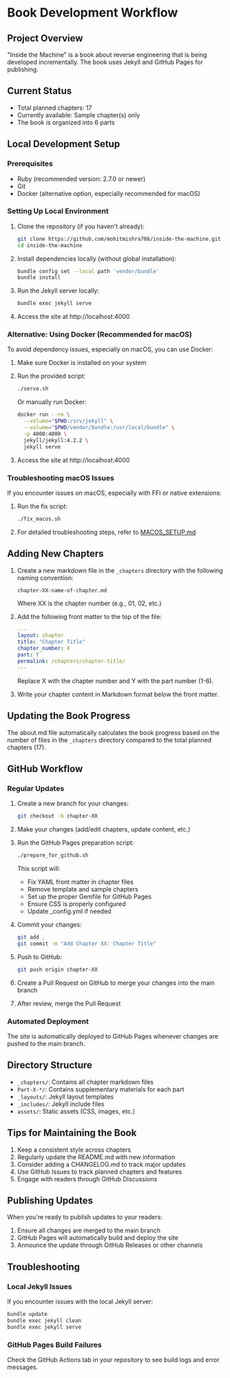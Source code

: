 # Book Development Workflow

## Project Overview

"Inside the Machine" is a book about reverse engineering that is being developed incrementally. The book uses Jekyll and GitHub Pages for publishing.

## Current Status

- Total planned chapters: 17
- Currently available: Sample chapter(s) only
- The book is organized into 6 parts

## Local Development Setup

### Prerequisites

- Ruby (recommended version: 2.7.0 or newer)
- Git
- Docker (alternative option, especially recommended for macOS)

### Setting Up Local Environment

1. Clone the repository (if you haven't already):
   ```bash
   git clone https://github.com/mohitmishra786/inside-the-machine.git
   cd inside-the-machine
   ```

2. Install dependencies locally (without global installation):
   ```bash
   bundle config set --local path 'vendor/bundle'
   bundle install
   ```

3. Run the Jekyll server locally:
   ```bash
   bundle exec jekyll serve
   ```

4. Access the site at http://localhost:4000

### Alternative: Using Docker (Recommended for macOS)

To avoid dependency issues, especially on macOS, you can use Docker:

1. Make sure Docker is installed on your system

2. Run the provided script:
   ```bash
   ./serve.sh
   ```

   Or manually run Docker:
   ```bash
   docker run --rm \
     --volume="$PWD:/srv/jekyll" \
     --volume="$PWD/vendor/bundle:/usr/local/bundle" \
     -p 4000:4000 \
     jekyll/jekyll:4.2.2 \
     jekyll serve
   ```

3. Access the site at http://localhost:4000

### Troubleshooting macOS Issues

If you encounter issues on macOS, especially with FFI or native extensions:

1. Run the fix script:
   ```bash
   ./fix_macos.sh
   ```

2. For detailed troubleshooting steps, refer to [MACOS_SETUP.md](MACOS_SETUP.md)

## Adding New Chapters

1. Create a new markdown file in the `_chapters` directory with the following naming convention:
   ```
   chapter-XX-name-of-chapter.md
   ```
   Where XX is the chapter number (e.g., 01, 02, etc.)

2. Add the following front matter to the top of the file:
   ```yaml
   ---
   layout: chapter
   title: "Chapter Title"
   chapter_number: X
   part: Y
   permalink: /chapters/chapter-title/
   ---
   ```
   Replace X with the chapter number and Y with the part number (1-6).

3. Write your chapter content in Markdown format below the front matter.

## Updating the Book Progress

The about.md file automatically calculates the book progress based on the number of files in the `_chapters` directory compared to the total planned chapters (17).

## GitHub Workflow

### Regular Updates

1. Create a new branch for your changes:
   ```bash
   git checkout -b chapter-XX
   ```

2. Make your changes (add/edit chapters, update content, etc.)

3. Run the GitHub Pages preparation script:
   ```bash
   ./prepare_for_github.sh
   ```
   This script will:
   - Fix YAML front matter in chapter files
   - Remove template and sample chapters
   - Set up the proper Gemfile for GitHub Pages
   - Ensure CSS is properly configured
   - Update _config.yml if needed

4. Commit your changes:
   ```bash
   git add .
   git commit -m "Add Chapter XX: Chapter Title"
   ```

5. Push to GitHub:
   ```bash
   git push origin chapter-XX
   ```

6. Create a Pull Request on GitHub to merge your changes into the main branch

7. After review, merge the Pull Request

### Automated Deployment

The site is automatically deployed to GitHub Pages whenever changes are pushed to the main branch.

## Directory Structure

- `_chapters/`: Contains all chapter markdown files
- `Part-X-*/`: Contains supplementary materials for each part
- `_layouts/`: Jekyll layout templates
- `_includes/`: Jekyll include files
- `assets/`: Static assets (CSS, images, etc.)

## Tips for Maintaining the Book

1. Keep a consistent style across chapters
2. Regularly update the README.md with new information
3. Consider adding a CHANGELOG.md to track major updates
4. Use GitHub Issues to track planned chapters and features
5. Engage with readers through GitHub Discussions

## Publishing Updates

When you're ready to publish updates to your readers:

1. Ensure all changes are merged to the main branch
2. GitHub Pages will automatically build and deploy the site
3. Announce the update through GitHub Releases or other channels

## Troubleshooting

### Local Jekyll Issues

If you encounter issues with the local Jekyll server:

```bash
bundle update
bundle exec jekyll clean
bundle exec jekyll serve
```

### GitHub Pages Build Failures

Check the GitHub Actions tab in your repository to see build logs and error messages.